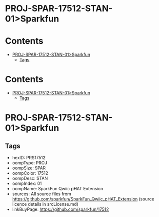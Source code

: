 
PROJ-SPAR-17512-STAN-01>Sparkfun
================================

Contents
========

* [PROJ-SPAR-17512-STAN-01>Sparkfun](#proj-spar-17512-stan-01sparkfun)
	* [Tags](#tags)

Contents
========

* [PROJ-SPAR-17512-STAN-01>Sparkfun](#proj-spar-17512-stan-01sparkfun)
	* [Tags](#tags)

# PROJ-SPAR-17512-STAN-01>Sparkfun

## Tags

- hexID: PRS17512
- oompType: PROJ
- oompSize: SPAR
- oompColor: 17512
- oompDesc: STAN
- oompIndex: 01
- oompName: SparkFun Qwiic pHAT Extension
- sources: All source files from https://github.com/sparkfun/SparkFun_Qwiic_pHAT_Extension (source licence details in srcLicense.md)
- linkBuyPage: https://github.com/sparkfun/17512

